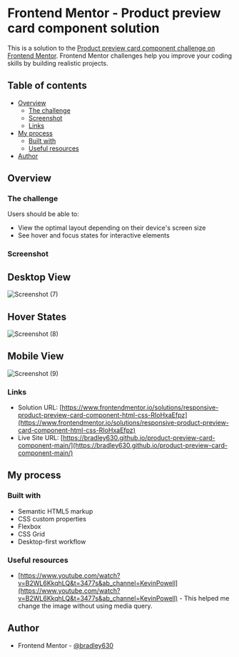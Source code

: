 # Frontend Mentor - Product preview card component solution

This is a solution to the [Product preview card component challenge on Frontend Mentor](https://www.frontendmentor.io/challenges/product-preview-card-component-GO7UmttRfa). Frontend Mentor challenges help you improve your coding skills by building realistic projects. 

## Table of contents

- [Overview](#overview)
  - [The challenge](#the-challenge)
  - [Screenshot](#screenshot)
  - [Links](#links)
- [My process](#my-process)
  - [Built with](#built-with)
  - [Useful resources](#useful-resources)
- [Author](#author)

## Overview

### The challenge

Users should be able to:

- View the optimal layout depending on their device's screen size
- See hover and focus states for interactive elements

### Screenshot

## Desktop View
![Screenshot (7)](https://github.com/bradley630/product-preview-card-component-main/assets/90295083/fd2e5098-001e-46ba-83d3-471f9b7d6ab5)

## Hover States
![Screenshot (8)](https://github.com/bradley630/product-preview-card-component-main/assets/90295083/bc82626a-f828-4c37-ac32-62551462bc1a)

## Mobile View
![Screenshot (9)](https://github.com/bradley630/product-preview-card-component-main/assets/90295083/0df7184e-396f-4900-86b8-dd6022064ff8)

### Links

- Solution URL: [https://www.frontendmentor.io/solutions/responsive-product-preview-card-component-html-css-RIoHxaEfpz](https://www.frontendmentor.io/solutions/responsive-product-preview-card-component-html-css-RIoHxaEfpz)
- Live Site URL: [https://bradley630.github.io/product-preview-card-component-main/](https://bradley630.github.io/product-preview-card-component-main/)

## My process

### Built with

- Semantic HTML5 markup
- CSS custom properties
- Flexbox
- CSS Grid
- Desktop-first workflow

### Useful resources

- [https://www.youtube.com/watch?v=B2WL6KkqhLQ&t=3477s&ab_channel=KevinPowell](https://www.youtube.com/watch?v=B2WL6KkqhLQ&t=3477s&ab_channel=KevinPowell) - This helped me change the image without using media query.

## Author
- Frontend Mentor - [@bradley630](https://www.frontendmentor.io/profile/bradley630)

